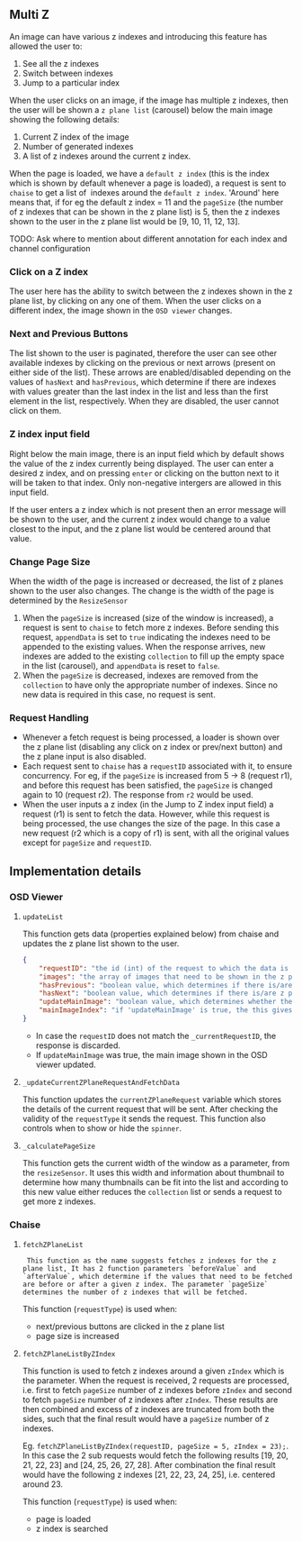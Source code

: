 ## Multi Z

An image can have various z indexes and introducing this feature has allowed the user to:
1. See all the z indexes
2. Switch between indexes
3. Jump to a particular index

When the user clicks on an image, if the image has multiple z indexes, then the user will be shown a `z plane list` (carousel) below the main image showing the following details:
1. Current Z index of the image
2. Number of generated indexes
3. A list of z indexes around the current z index.

When the page is loaded, we have a `default z index` (this is the index which is shown by default whenever a page is loaded), a request is sent to `chaise` to get a list of  indexes around the `default z index`. 'Around' here means that, if for eg the default z index = 11 and the `pageSize` (the number of z indexes that can be shown in the z plane list) is 5, then the z indexes shown to the user in the z plane list would be [9, 10, 11, 12, 13].

TODO: Ask where to mention about different annotation for each index and channel configuration

### Click on a Z index
The user here has the ability to switch between the z indexes shown in the z plane list, by clicking on any one of them. When the user clicks on a different index, the image shown in the `OSD viewer` changes. 

### Next and Previous Buttons
The list shown to the user is paginated, therefore the user can see other available indexes by clicking on the previous or next arrows (present on either side of the list). These arrows are enabled/disabled depending on the values of `hasNext` and `hasPrevious`, which determine if there are indexes with values greater than the last index in the list and less than the first element in the list, respectively. When they are disabled, the user cannot click on them.

### Z index input field
Right below the main image, there is an input field which by default shows the value of the z index currently being displayed. The user can enter a desired z index, and on pressing `enter` or clicking on the button next to it will be taken to that index. Only non-negative intergers are allowed in this input field.

If the user enters a z index which is not present then an error message will be shown to the user, and the current z index would change to a value closest to the input, and the z plane list would be centered around that value.

### Change Page Size
When the width of the page is increased or decreased, the list of z planes shown to the user also changes. The change is the width of the page is determined by the `ResizeSensor`
1. When the `pageSize` is increased (size of the window is increased), a request is sent to `chaise` to fetch more z indexes. Before sending this request, `appendData` is set to `true` indicating the indexes need to be appended to the existing values. When the response arrives, new indexes are added to the existing `collection` to fill up the empty space in the list (carousel), and `appendData` is reset to `false`.
2. When the `pageSize` is decreased, indexes are removed from the `collection` to have only the appropriate number of indexes. Since no new data is required in this case, no request is sent.

### Request Handling
	
 - Whenever a fetch request is being processed, a loader is shown over the z plane list (disabling any click on z index or prev/next button) and the z plane input is also disabled.
 - Each request sent to `chaise` has a `requestID` associated with it, to ensure concurrency. For eg, if the `pageSize` is increased from 5 -> 8 (request r1), and before this request has been satisfied, the `pageSize` is changed again to 10 (request r2). The response from `r2` would be used.
 - When the user inputs a z index (in the Jump to Z index input field) a request (r1) is sent to fetch the data. However, while this request is being processed, the use changes the size of the page. In this case a new request (r2 which is a copy of r1) is sent, with all the original values except for `pageSize` and `requestID`.


## Implementation details

### OSD Viewer

1. `updateList`
    
    This function gets data (properties explained below) from chaise and updates the z plane list shown to the user.
    ```json
    {
        "requestID": "the id (int) of the request to which the data is the response of",
        "images": "the array of images that need to be shown in the z plane list",
        "hasPrevious": "boolean value, which determines if there is/are z planes with index less than the first z plane present in the 'images' array",
        "hasNext": "boolean value, which determines if there is/are z planes with index more than the last z plane present in the 'images' array",
        "updateMainImage": "boolean value, which determines whether the main image needs to be updated or not",
        "mainImageIndex": "if 'updateMainImage' is true, the this gives the index to which the main images needs to be changed to."
    }
    ```

     - In case the `requestID` does not match the `_currentRequestID`, the response is discarded.
     - If `updateMainImage` was true, the main image shown in the OSD viewer updated.

2. `_updateCurrentZPlaneRequestAndFetchData`

    This function updates the `currentZPlaneRequest` variable which stores the details of the current request that will be sent. After checking the validity of the `requestType` it sends the request. This function also controls when to show or hide the `spinner`.

3. `_calculatePageSize`

    This function gets the current width of the window as a parameter, from the `resizeSensor`. It uses this width and information about thumbnail to determine how many thumbnails can be fit into the list and according to this new value either reduces the `collection` list or sends a request to get more z indexes.

### Chaise
1. `fetchZPlaneList`

        This function as the name suggests fetches z indexes for the z plane list, It has 2 function parameters `beforeValue` and `afterValue`, which determine if the values that need to be fetched are before or after a given z index. The parameter `pageSize` determines the number of z indexes that will be fetched.

    This function (`requestType`) is used when:
    - next/previous buttons are clicked in the z plane list
    - page size is increased

2. `fetchZPlaneListByZIndex`

    This function is used to fetch z indexes around a given `zIndex` which is the parameter. When the request is received, 2 requests are processed, i.e. first to fetch `pageSize` number of z indexes before `zIndex` and second to fetch `pageSize` number of z indexes after `zIndex`. These results are then combined and excess of z indexes are truncated from both the sides, such that the final result would have a `pageSize` number of z indexes.

    Eg. `fetchZPlaneListByZIndex(requestID, pageSize = 5, zIndex = 23);`. In this case the 2 sub requests would fetch the following results [19, 20, 21, 22, 23] and [24, 25, 26, 27, 28]. After combination the final result would have the following z indexes [21, 22, 23, 24, 25], i.e. centered around 23.

    This function (`requestType`) is used when:
    - page is loaded
    - z index is searched